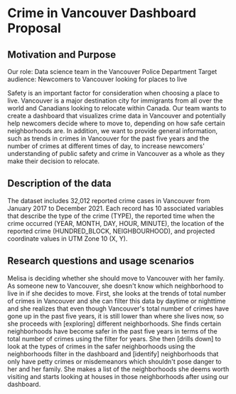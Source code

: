 Crime in Vancouver Dashboard Proposal
================

## Motivation and Purpose
Our role: Data science team in the Vancouver Police Department
Target audience: Newcomers to Vancouver looking for places to live
 
Safety is an important factor for consideration when choosing a place to live. Vancouver is a major destination city for immigrants from all over the world and Canadians looking to relocate within Canada. Our team wants to create a dashboard that visualizes crime data in Vancouver and potentially help newcomers decide where to move to, depending on how safe certain neighborhoods are. In addition, we want to provide general information, such as trends in crimes in Vancouver for the past five years and the number of crimes at different times of day, to increase newcomers' understanding of public safety and crime in Vancouver as a whole as they make their decision to relocate.


## Description of the data
The dataset includes 32,012 reported crime cases in Vancouver from January 2017 to December 2021. Each record has 10 associated variables that describe the type of the crime (TYPE), the reported time when the crime occurred (YEAR, MONTH, DAY, HOUR, MINUTE), the location of the reported crime (HUNDRED_BLOCK, NEIGHBOURHOOD), and projected coordinate values in UTM Zone 10 (X, Y). 

## Research questions and usage scenarios
Melisa is deciding whether she should move to Vancouver with her family. As someone new to Vancouver, she doesn't know which neighborhood to live in if she decides to move. First, she looks at the trends of total number of crimes in Vancouver and she can filter this data by daytime or nighttime and she realizes that even though Vancouver's total number of crimes have gone up in the past five years, it is still lower than where she lives now, so she proceeds with [exploring] different neighborhoods. She finds certain neighborhoods have become safer in the past five years in terms of the total number of crimes using the filter for years. She then [drills down] to look at the types of crimes in the safer neighborhoods using the neighborhoods filter in the dashboard and [identify] neighborhoods that only have petty crimes or misdemeanors which shouldn't pose danger to her and her family. She makes a list of the neighborhoods she deems worth visiting and starts looking at houses in those neighborhoods after using our dashboard.
